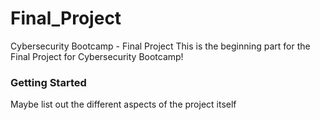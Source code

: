 # Final_Project
Cybersecurity Bootcamp - Final Project
This is the beginning part for the Final Project for Cybersecurity Bootcamp!
### Getting Started
Maybe list out the different aspects of the project itself